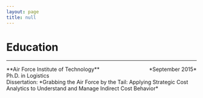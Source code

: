 ```yaml
---
layout: page
title: null
---
```


# Education
***
<p style="text-align:left;">**Air Force Institute of Technology**</span><span style="float:right;">*September 2015*</span>
<br>Ph.D. in Logistics<br/>
Dissertation: *Grabbing the Air Force by the Tail: Applying Strategic Cost Analytics to Understand and Manage Indirect Cost Behavior*

